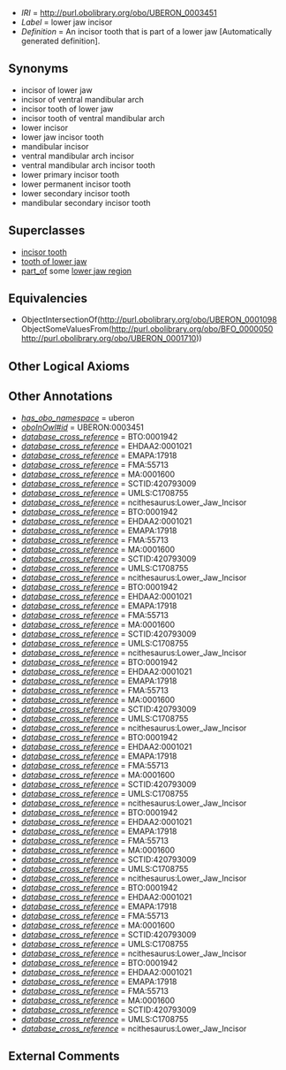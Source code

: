  * *IRI* = http://purl.obolibrary.org/obo/UBERON_0003451
 * *Label* = lower jaw incisor
 * *Definition* = An incisor tooth that is part of a lower jaw [Automatically generated definition].

## Synonyms

 * incisor of lower jaw
 * incisor of ventral mandibular arch
 * incisor tooth of lower jaw
 * incisor tooth of ventral mandibular arch
 * lower incisor
 * lower jaw incisor tooth
 * mandibular incisor
 * ventral mandibular arch incisor
 * ventral mandibular arch incisor tooth
 * lower primary incisor tooth
 * lower permanent incisor tooth
 * lower secondary incisor tooth
 * mandibular secondary incisor tooth

## Superclasses

 * [incisor tooth](../../UBERON/98/UBERON_0001098.md)
 * [tooth of lower jaw](../../UBERON/68/UBERON_0003268.md)
 * [part_of](../../BFO/50/BFO_0000050.md) some [lower jaw region](../../UBERON/10/UBERON_0001710.md)

## Equivalencies

 * ObjectIntersectionOf(<http://purl.obolibrary.org/obo/UBERON_0001098> ObjectSomeValuesFrom(<http://purl.obolibrary.org/obo/BFO_0000050> <http://purl.obolibrary.org/obo/UBERON_0001710>))

## Other Logical Axioms


## Other Annotations

 * *[has_obo_namespace](../../ce/oboInOwl#hasOBONamespace.md)* = uberon
 * *[oboInOwl#id](../../id/oboInOwl#id.md)* = UBERON:0003451
 * *[database_cross_reference](../../ef/oboInOwl#hasDbXref.md)* = BTO:0001942
 * *[database_cross_reference](../../ef/oboInOwl#hasDbXref.md)* = EHDAA2:0001021
 * *[database_cross_reference](../../ef/oboInOwl#hasDbXref.md)* = EMAPA:17918
 * *[database_cross_reference](../../ef/oboInOwl#hasDbXref.md)* = FMA:55713
 * *[database_cross_reference](../../ef/oboInOwl#hasDbXref.md)* = MA:0001600
 * *[database_cross_reference](../../ef/oboInOwl#hasDbXref.md)* = SCTID:420793009
 * *[database_cross_reference](../../ef/oboInOwl#hasDbXref.md)* = UMLS:C1708755
 * *[database_cross_reference](../../ef/oboInOwl#hasDbXref.md)* = ncithesaurus:Lower_Jaw_Incisor
 * *[database_cross_reference](../../ef/oboInOwl#hasDbXref.md)* = BTO:0001942
 * *[database_cross_reference](../../ef/oboInOwl#hasDbXref.md)* = EHDAA2:0001021
 * *[database_cross_reference](../../ef/oboInOwl#hasDbXref.md)* = EMAPA:17918
 * *[database_cross_reference](../../ef/oboInOwl#hasDbXref.md)* = FMA:55713
 * *[database_cross_reference](../../ef/oboInOwl#hasDbXref.md)* = MA:0001600
 * *[database_cross_reference](../../ef/oboInOwl#hasDbXref.md)* = SCTID:420793009
 * *[database_cross_reference](../../ef/oboInOwl#hasDbXref.md)* = UMLS:C1708755
 * *[database_cross_reference](../../ef/oboInOwl#hasDbXref.md)* = ncithesaurus:Lower_Jaw_Incisor
 * *[database_cross_reference](../../ef/oboInOwl#hasDbXref.md)* = BTO:0001942
 * *[database_cross_reference](../../ef/oboInOwl#hasDbXref.md)* = EHDAA2:0001021
 * *[database_cross_reference](../../ef/oboInOwl#hasDbXref.md)* = EMAPA:17918
 * *[database_cross_reference](../../ef/oboInOwl#hasDbXref.md)* = FMA:55713
 * *[database_cross_reference](../../ef/oboInOwl#hasDbXref.md)* = MA:0001600
 * *[database_cross_reference](../../ef/oboInOwl#hasDbXref.md)* = SCTID:420793009
 * *[database_cross_reference](../../ef/oboInOwl#hasDbXref.md)* = UMLS:C1708755
 * *[database_cross_reference](../../ef/oboInOwl#hasDbXref.md)* = ncithesaurus:Lower_Jaw_Incisor
 * *[database_cross_reference](../../ef/oboInOwl#hasDbXref.md)* = BTO:0001942
 * *[database_cross_reference](../../ef/oboInOwl#hasDbXref.md)* = EHDAA2:0001021
 * *[database_cross_reference](../../ef/oboInOwl#hasDbXref.md)* = EMAPA:17918
 * *[database_cross_reference](../../ef/oboInOwl#hasDbXref.md)* = FMA:55713
 * *[database_cross_reference](../../ef/oboInOwl#hasDbXref.md)* = MA:0001600
 * *[database_cross_reference](../../ef/oboInOwl#hasDbXref.md)* = SCTID:420793009
 * *[database_cross_reference](../../ef/oboInOwl#hasDbXref.md)* = UMLS:C1708755
 * *[database_cross_reference](../../ef/oboInOwl#hasDbXref.md)* = ncithesaurus:Lower_Jaw_Incisor
 * *[database_cross_reference](../../ef/oboInOwl#hasDbXref.md)* = BTO:0001942
 * *[database_cross_reference](../../ef/oboInOwl#hasDbXref.md)* = EHDAA2:0001021
 * *[database_cross_reference](../../ef/oboInOwl#hasDbXref.md)* = EMAPA:17918
 * *[database_cross_reference](../../ef/oboInOwl#hasDbXref.md)* = FMA:55713
 * *[database_cross_reference](../../ef/oboInOwl#hasDbXref.md)* = MA:0001600
 * *[database_cross_reference](../../ef/oboInOwl#hasDbXref.md)* = SCTID:420793009
 * *[database_cross_reference](../../ef/oboInOwl#hasDbXref.md)* = UMLS:C1708755
 * *[database_cross_reference](../../ef/oboInOwl#hasDbXref.md)* = ncithesaurus:Lower_Jaw_Incisor
 * *[database_cross_reference](../../ef/oboInOwl#hasDbXref.md)* = BTO:0001942
 * *[database_cross_reference](../../ef/oboInOwl#hasDbXref.md)* = EHDAA2:0001021
 * *[database_cross_reference](../../ef/oboInOwl#hasDbXref.md)* = EMAPA:17918
 * *[database_cross_reference](../../ef/oboInOwl#hasDbXref.md)* = FMA:55713
 * *[database_cross_reference](../../ef/oboInOwl#hasDbXref.md)* = MA:0001600
 * *[database_cross_reference](../../ef/oboInOwl#hasDbXref.md)* = SCTID:420793009
 * *[database_cross_reference](../../ef/oboInOwl#hasDbXref.md)* = UMLS:C1708755
 * *[database_cross_reference](../../ef/oboInOwl#hasDbXref.md)* = ncithesaurus:Lower_Jaw_Incisor
 * *[database_cross_reference](../../ef/oboInOwl#hasDbXref.md)* = BTO:0001942
 * *[database_cross_reference](../../ef/oboInOwl#hasDbXref.md)* = EHDAA2:0001021
 * *[database_cross_reference](../../ef/oboInOwl#hasDbXref.md)* = EMAPA:17918
 * *[database_cross_reference](../../ef/oboInOwl#hasDbXref.md)* = FMA:55713
 * *[database_cross_reference](../../ef/oboInOwl#hasDbXref.md)* = MA:0001600
 * *[database_cross_reference](../../ef/oboInOwl#hasDbXref.md)* = SCTID:420793009
 * *[database_cross_reference](../../ef/oboInOwl#hasDbXref.md)* = UMLS:C1708755
 * *[database_cross_reference](../../ef/oboInOwl#hasDbXref.md)* = ncithesaurus:Lower_Jaw_Incisor
 * *[database_cross_reference](../../ef/oboInOwl#hasDbXref.md)* = BTO:0001942
 * *[database_cross_reference](../../ef/oboInOwl#hasDbXref.md)* = EHDAA2:0001021
 * *[database_cross_reference](../../ef/oboInOwl#hasDbXref.md)* = EMAPA:17918
 * *[database_cross_reference](../../ef/oboInOwl#hasDbXref.md)* = FMA:55713
 * *[database_cross_reference](../../ef/oboInOwl#hasDbXref.md)* = MA:0001600
 * *[database_cross_reference](../../ef/oboInOwl#hasDbXref.md)* = SCTID:420793009
 * *[database_cross_reference](../../ef/oboInOwl#hasDbXref.md)* = UMLS:C1708755
 * *[database_cross_reference](../../ef/oboInOwl#hasDbXref.md)* = ncithesaurus:Lower_Jaw_Incisor

## External Comments

